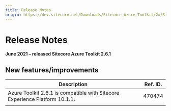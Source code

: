 ```yaml
---
title: Release Notes
origin: https://dev.sitecore.net/Downloads/Sitecore_Azure_Toolkit/2x/Sitecore_Azure_Toolkit_261/Release_Notes
---
```


# Release Notes

**June 2021 – released Sitecore Azure Toolkit 2.6.1**

## New features/improvements

 | Description | Ref. ID. |
 | --- | --- |
 | ​Azure Toolkit 2.6.1 is compatible with Sitecore Experience Platform 10.1.1.​ | 470474 |
 |  |  |
